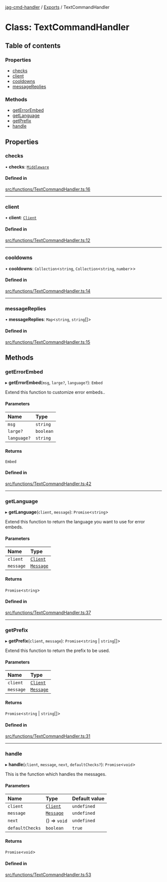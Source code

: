 [jag-cmd-handler](../README.md) / [Exports](../modules.md) / TextCommandHandler

# Class: TextCommandHandler

## Table of contents

### Properties

- [checks](TextCommandHandler.md#checks)
- [client](TextCommandHandler.md#client)
- [cooldowns](TextCommandHandler.md#cooldowns)
- [messageReplies](TextCommandHandler.md#messagereplies)

### Methods

- [getErrorEmbed](TextCommandHandler.md#geterrorembed)
- [getLanguage](TextCommandHandler.md#getlanguage)
- [getPrefix](TextCommandHandler.md#getprefix)
- [handle](TextCommandHandler.md#handle)

## Properties

### checks

• **checks**: [`Middleware`](Middleware.md)

#### Defined in

[src/functions/TextCommandHandler.ts:16](https://github.com/JAGUARAVI/JagCmdHandler/blob/76c0a4e/src/functions/TextCommandHandler.ts#L16)

___

### client

• **client**: [`Client`](Client.md)

#### Defined in

[src/functions/TextCommandHandler.ts:12](https://github.com/JAGUARAVI/JagCmdHandler/blob/76c0a4e/src/functions/TextCommandHandler.ts#L12)

___

### cooldowns

• **cooldowns**: `Collection`<`string`, `Collection`<`string`, `number`\>\>

#### Defined in

[src/functions/TextCommandHandler.ts:14](https://github.com/JAGUARAVI/JagCmdHandler/blob/76c0a4e/src/functions/TextCommandHandler.ts#L14)

___

### messageReplies

• **messageReplies**: `Map`<`string`, `string`[]\>

#### Defined in

[src/functions/TextCommandHandler.ts:15](https://github.com/JAGUARAVI/JagCmdHandler/blob/76c0a4e/src/functions/TextCommandHandler.ts#L15)

## Methods

### getErrorEmbed

▸ **getErrorEmbed**(`msg`, `large?`, `language?`): `Embed`

Extend this function to customize error embeds..

#### Parameters

| Name | Type |
| :------ | :------ |
| `msg` | `string` |
| `large?` | `boolean` |
| `language?` | `string` |

#### Returns

`Embed`

#### Defined in

[src/functions/TextCommandHandler.ts:42](https://github.com/JAGUARAVI/JagCmdHandler/blob/76c0a4e/src/functions/TextCommandHandler.ts#L42)

___

### getLanguage

▸ **getLanguage**(`client`, `message`): `Promise`<`string`\>

Extend this function to return the language you want to use for error embeds.

#### Parameters

| Name | Type |
| :------ | :------ |
| `client` | [`Client`](Client.md) |
| `message` | [`Message`](../interfaces/Types.Message.md) |

#### Returns

`Promise`<`string`\>

#### Defined in

[src/functions/TextCommandHandler.ts:37](https://github.com/JAGUARAVI/JagCmdHandler/blob/76c0a4e/src/functions/TextCommandHandler.ts#L37)

___

### getPrefix

▸ **getPrefix**(`client`, `message`): `Promise`<`string` \| `string`[]\>

Extend this function to return the prefix to be used.

#### Parameters

| Name | Type |
| :------ | :------ |
| `client` | [`Client`](Client.md) |
| `message` | [`Message`](../interfaces/Types.Message.md) |

#### Returns

`Promise`<`string` \| `string`[]\>

#### Defined in

[src/functions/TextCommandHandler.ts:31](https://github.com/JAGUARAVI/JagCmdHandler/blob/76c0a4e/src/functions/TextCommandHandler.ts#L31)

___

### handle

▸ **handle**(`client`, `message`, `next`, `defaultChecks?`): `Promise`<`void`\>

This is the function which handles the messages.

#### Parameters

| Name | Type | Default value |
| :------ | :------ | :------ |
| `client` | [`Client`](Client.md) | `undefined` |
| `message` | [`Message`](../interfaces/Types.Message.md) | `undefined` |
| `next` | () => `void` | `undefined` |
| `defaultChecks` | `boolean` | `true` |

#### Returns

`Promise`<`void`\>

#### Defined in

[src/functions/TextCommandHandler.ts:53](https://github.com/JAGUARAVI/JagCmdHandler/blob/76c0a4e/src/functions/TextCommandHandler.ts#L53)
